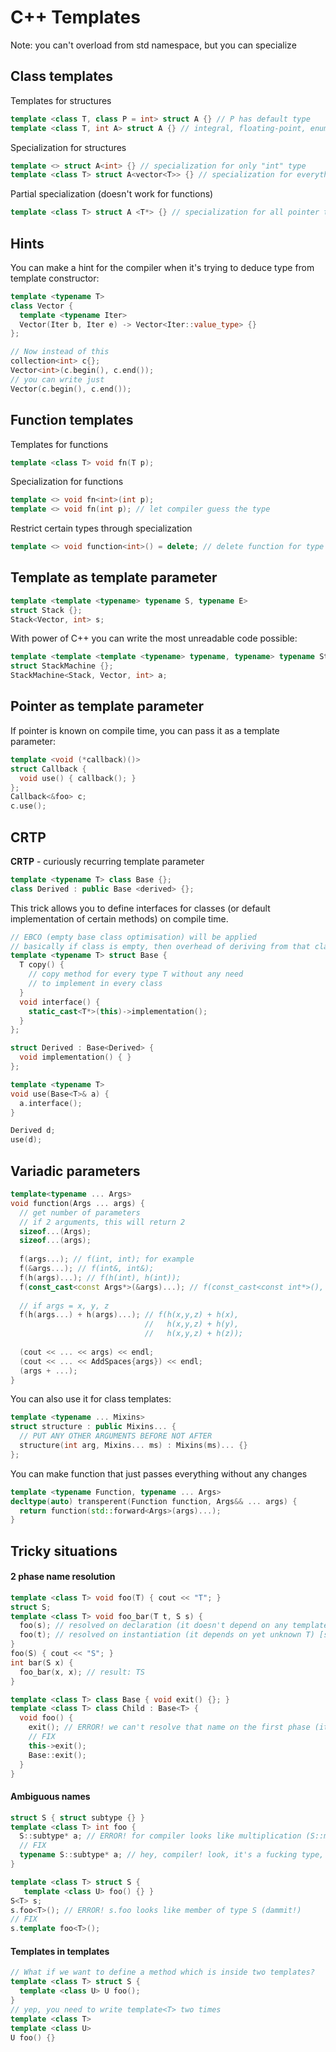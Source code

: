 # C++ Templates

Note: you can't overload from std namespace, but you can specialize

## Class templates

Templates for structures
```c++
template <class T, class P = int> struct A {} // P has default type
template <class T, int A> struct A {} // integral, floating-point, enum types also work
```

Specialization for structures
```c++
template <> struct A<int> {} // specialization for only "int" type
template <class T> struct A<vector<T>> {} // specialization for everything that looks like "vector<T>"
```

Partial specialization (doesn't work for functions)
```c++
template <class T> struct A <T*> {} // specialization for all pointer types
```

## Hints

You can make a hint for the compiler when it's trying to deduce type from template constructor:
```c++
template <typename T>
class Vector {
  template <typename Iter>
  Vector(Iter b, Iter e) -> Vector<Iter::value_type> {}
};

// Now instead of this
collection<int> c{};
Vector<int>(c.begin(), c.end());
// you can write just
Vector(c.begin(), c.end());
```

## Function templates

Templates for functions
```c++
template <class T> void fn(T p);
```

Specialization for functions
```c++
template <> void fn<int>(int p);
template <> void fn(int p); // let compiler guess the type
```

Restrict certain types through specialization
```c++
template <> void function<int>() = delete; // delete function for type int
```

## Template as template parameter

```c++
template <template <typename> typename S, typename E>
struct Stack {};
Stack<Vector, int> s;
```

With power of C++ you can write the most unreadable code possible:
```c++
template <template <template <typename> typename, typename> typename Stack, template <typename> typename S, typename E>
struct StackMachine {};
StackMachine<Stack, Vector, int> a;
```

## Pointer as template parameter
If pointer is known on compile time, you can pass it as a template parameter:
```c++
template <void (*callback)()>
struct Callback {
  void use() { callback(); }
};
Callback<&foo> c;
c.use();
```

## CRTP
**CRTP** - curiously recurring template parameter

```c++
template <typename T> class Base {};
class Derived : public Base <derived> {};
```

This trick allows you to define interfaces for classes (or default implementation of certain methods)
on compile time.

```c++
// EBCO (empty base class optimisation) will be applied
// basically if class is empty, then overhead of deriving from that class will be zero
template <typename T> struct Base {
  T copy() {
    // copy method for every type T without any need
    // to implement in every class
  }
  void interface() {
    static_cast<T*>(this)->implementation();
  }
};

struct Derived : Base<Derived> {
  void implementation() { }
};

template <typename T>
void use(Base<T>& a) {
  a.interface();
}

Derived d;
use(d);
```

## Variadic parameters

```c++
template<typename ... Args>
void function(Args ... args) {
  // get number of parameters
  // if 2 arguments, this will return 2
  sizeof...(Args);
  sizeof...(args);
  
  f(args...); // f(int, int); for example
  f(&args...); // f(int&, int&); 
  f(h(args)...); // f(h(int), h(int)); 
  f(const_cast<const Args*>(&args)...); // f(const_cast<const int*>(), const_cast<const int*>());
  
  // if args = x, y, z
  f(h(args...) + h(args)...); // f(h(x,y,z) + h(x),
                              //   h(x,y,z) + h(y), 
                              //   h(x,y,z) + h(z));
  
  (cout << ... << args) << endl; 
  (cout << ... << AddSpaces{args}) << endl;
  (args + ...);
}
```

You can also use it for class templates:
```c++
template <typename ... Mixins>
struct structure : public Mixins... {
  // PUT ANY OTHER ARGUMENTS BEFORE NOT AFTER
  structure(int arg, Mixins... ms) : Mixins(ms)... {}
};
```

You can make function that just passes everything without any changes
```c++
template <typename Function, typename ... Args>
decltype(auto) transperent(Function function, Args&& ... args) {
  return function(std::forward<Args>(args)...);
}
```

## Tricky situations

#### 2 phase name resolution
```c++
template <class T> void foo(T) { cout << "T"; }
struct S;
template <class T> void foo_bar(T t, S s) {
  foo(s); // resolved on declaration (it doesn't depend on any template param) [first phase]
  foo(t); // resolved on instantiation (it depends on yet unknown T) [second phase]
}
foo(S) { cout << "S"; }
int bar(S x) {
  foo_bar(x, x); // result: TS
}
```

```c++
template <class T> class Base { void exit() {}; }
template <class T> class Child : Base<T> {
  void foo() {
    exit(); // ERROR! we can't resolve that name on the first phase (it doesn't depend on anything)
    // FIX
    this->exit();
    Base::exit();
  }
}
```

#### Ambiguous names
```c++
struct S { struct subtype {} }
template <class T> int foo {
  S::subtype* a; // ERROR! for compiler looks like multiplication (S::member * a);
  // FIX
  typename S::subtype* a; // hey, compiler! look, it's a fucking type, not a member of a struct
}

template <class T> struct S {
   template <class U> foo() {} }
S<T> s;
s.foo<T>(); // ERROR! s.foo looks like member of type S (dammit!)
// FIX
s.template foo<T>();
```

#### Templates in templates
```c++
// What if we want to define a method which is inside two templates?
template <class T> struct S {
  template <class U> U foo();
}
// yep, you need to write template<T> two times
template <class T>
template <class U>
U foo() {}
```


